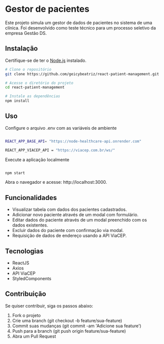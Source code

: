 # Gestor de pacientes

Este projeto simula um gestor de dados de pacientes no sistema de uma clínica. Foi desenvolvido como teste técnico para um processo seletivo da empresa Gestão DS.


## Instalação

Certifique-se de ter o [Node.js](https://nodejs.org/) instalado.

```bash
# Clone o repositório
git clone https://github.com/geicybeatriz/react-patient-management.git

# Acesse o diretório do projeto
cd react-patient-management

# Instale as dependências
npm install

```


## Uso

Configure o arquivo .env com as variáveis de ambiente
```bash

REACT_APP_BASE_API= "https://node-healthcare-api.onrender.com"

REACT_APP_VIACEP_API = "https://viacep.com.br/ws/"

```


Execute a aplicação localmente

```bash

npm start

```

Abra o navegador e acesse: http://localhost:3000.

## Funcionalidades

- Visualizar tabela com dados dos pacientes cadastrados.
- Adicionar novo paciente através de um modal com formulário.
- Editar dados do paciente através de um modal preenchido com os dados existentes.
- Excluir dados do paciente com confirmação via modal.
- Requisição de dados de endereço usando a API ViaCEP.


## Tecnologias 

- ReactJS
- Axios
- API ViaCEP
- StyledComponents

## Contribuição

Se quiser contribuir, siga os passos abaixo:

1. Fork o projeto
2. Crie uma branch (git checkout -b feature/sua-feature)
3. Commit suas mudanças (git commit -am 'Adicione sua feature')
4. Push para a branch (git push origin feature/sua-feature)
5. Abra um Pull Request